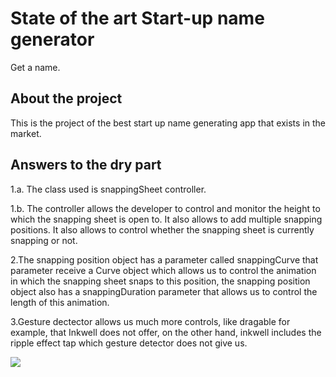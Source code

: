 # State of the art Start-up name generator

Get a name.

## About the project

This is the project of the best start up name generating app that exists in the market.

## Answers to the dry part

1.a. The class used is snappingSheet controller.

1.b. The controller allows the developer to control and monitor the height to which the snapping sheet is open to. It also allows to add multiple snapping positions. It also allows to control whether the snapping sheet is currently snapping or not.

2.The snapping position object has a parameter called snappingCurve that parameter receive a Curve object which allows us to control the animation in which the snapping sheet snaps to this position, the snapping position object also has a snappingDuration parameter that allows us to control the length of this animation.

3.Gesture dectector allows us much more controls, like dragable for example, that Inkwell does not offer, on the other hand, inkwell includes the ripple effect tap which gesture detector does not give us. 


![](https://imgflip.com/i/6drqz0)
